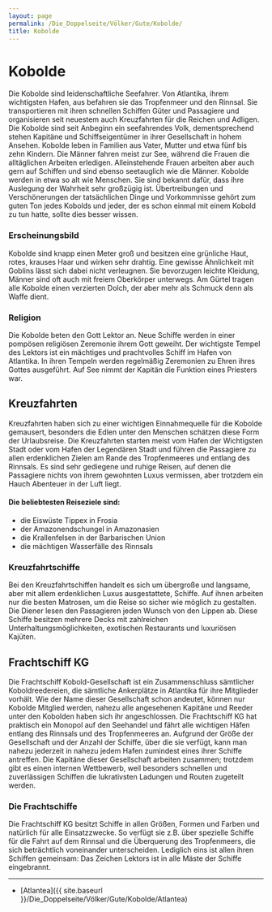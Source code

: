 ```yaml
---
layout: page
permalink: /Die_Doppelseite/Völker/Gute/Kobolde/
title: Kobolde
---
```


# Kobolde

Die Kobolde sind leidenschaftliche Seefahrer. Von Atlantika, ihrem wichtigsten Hafen, aus befahren sie das Tropfenmeer und den Rinnsal. Sie transportieren mit ihren schnellen Schiffen Güter und Passagiere und organisieren seit neuestem auch Kreuzfahrten für die Reichen und Adligen. Die Kobolde sind seit Anbeginn ein seefahrendes Volk, dementsprechend stehen Kapitäne und Schiffseigentümer in ihrer Gesellschaft in hohem Ansehen. Kobolde leben in Familien aus Vater, Mutter und etwa fünf bis zehn Kindern. Die Männer fahren meist zur See, während die Frauen die alltäglichen Arbeiten erledigen. Alleinstehende Frauen arbeiten aber auch gern auf Schiffen und sind ebenso seetauglich wie die Männer. Kobolde werden in etwa so alt wie Menschen. Sie sind bekannt dafür, dass ihre Auslegung der Wahrheit sehr großzügig ist. Übertreibungen und Verschönerungen der tatsächlichen Dinge und Vorkommnisse gehört zum guten Ton jedes Kobolds und jeder, der es schon einmal mit einem Kobold zu tun hatte, sollte dies besser wissen.

### Erscheinungsbild

Kobolde sind knapp einen Meter groß und besitzen eine grünliche Haut, rotes, krauses Haar und wirken sehr drahtig. Eine gewisse Ähnlichkeit mit Goblins lässt sich dabei nicht verleugnen. Sie bevorzugen leichte Kleidung, Männer sind oft auch mit freiem Oberkörper unterwegs. Am Gürtel tragen alle Kobolde einen verzierten Dolch, der aber mehr als Schmuck denn als Waffe dient.

### Religion

Die Kobolde beten den Gott Lektor an. Neue Schiffe werden in einer pompösen religiösen Zeremonie ihrem Gott geweiht. Der wichtigste Tempel des Lektors ist ein mächtiges und prachtvolles Schiff im Hafen von Atlantika. In ihren Tempeln werden regelmäßig Zeremonien zu Ehren ihres Gottes ausgeführt. Auf See nimmt der Kapitän die Funktion eines Priesters war.

## Kreuzfahrten

Kreuzfahrten haben sich zu einer wichtigen Einnahmequelle für die Kobolde gemausert, besonders die Edlen unter den Menschen schätzen diese Form der Urlaubsreise. Die Kreuzfahrten starten meist vom Hafen der Wichtigsten Stadt oder vom Hafen der Legendären Stadt und führen die Passagiere zu allen erdenklichen Zielen am Rande des Tropfenmeeres und entlang des Rinnsals. Es sind sehr gediegene und ruhige Reisen, auf denen die Passagiere nichts von ihrem gewohnten Luxus vermissen, aber trotzdem ein Hauch Abenteuer in der Luft liegt. 

#### Die beliebtesten Reiseziele sind:

- die Eiswüste Tippex in Frosia
- der Amazonendschungel in Amazonasien
- die Krallenfelsen in der Barbarischen Union
- die mächtigen Wasserfälle des Rinnsals

### Kreuzfahrtschiffe

Bei den Kreuzfahrtschiffen handelt es sich um übergroße und langsame, aber mit allem erdenklichen Luxus ausgestattete, Schiffe. Auf ihnen arbeiten nur die besten Matrosen, um die Reise so sicher wie möglich zu gestalten. Die Diener lesen den Passagieren jeden Wunsch von den Lippen ab. Diese Schiffe besitzen mehrere Decks mit zahlreichen Unterhaltungsmöglichkeiten, exotischen Restaurants und luxuriösen Kajüten.

## Frachtschiff KG

Die Frachtschiff Kobold-Gesellschaft ist ein Zusammenschluss sämtlicher Koboldreedereien, die sämtliche Ankerplätze in Atlantika für ihre Mitglieder vorhält. Wie der Name dieser Gesellschaft schon andeutet, können nur Kobolde Mitglied werden, nahezu alle angesehenen Kapitäne und Reeder unter den Kobolden haben sich ihr angeschlossen. Die Frachtschiff KG hat praktisch ein Monopol auf den Seehandel und fährt alle wichtigen Häfen entlang des Rinnsals und des Tropfenmeeres an. Aufgrund der Größe der Gesellschaft und der Anzahl der Schiffe, über die sie verfügt, kann man nahezu jederzeit in nahezu jedem Hafen zumindest eines ihrer Schiffe antreffen. Die Kapitäne dieser Gesellschaft arbeiten zusammen; trotzdem gibt es einen internen Wettbewerb, weil besonders schnellen und zuverlässigen Schiffen die lukrativsten Ladungen und Routen zugeteilt werden.

### Die Frachtschiffe

Die Frachtschiff KG besitzt Schiffe in allen Größen, Formen und Farben und natürlich für alle Einsatzzwecke. So verfügt sie z.B. über spezielle Schiffe für die Fahrt auf dem Rinnsal und die Überquerung des Tropfenmeers, die sich beträchtlich voneinander unterscheiden. Lediglich eins ist allen ihren Schiffen gemeinsam: Das Zeichen Lektors ist in alle Mäste der Schiffe eingebrannt. 

***

- [Atlantea]({{ site.baseurl }}/Die_Doppelseite/Völker/Gute/Kobolde/Atlantea)
